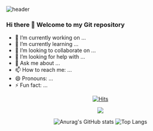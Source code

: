 ![header](https://capsule-render.vercel.app/api?type=slice&color=auto&height=150&section=header&text=Hello%20I'm%20JungHyunSong&fontSize=50)
### Hi there 👋 Welcome to my Git repository

<!--
**SongJungHyun1004/SongJungHyun1004** is a ✨ _special_ ✨ repository because its `README.md` (this file) appears on your GitHub profile.

Here are some ideas to get you started:
-->
- 🔭 I’m currently working on ...
- 🌱 I’m currently learning ...
- 👯 I’m looking to collaborate on ...
- 🤔 I’m looking for help with ...
- 💬 Ask me about ...
- 📫 How to reach me: ...
- 😄 Pronouns: ...
- ⚡ Fun fact: ...
<div align="center">
  
  [![Hits](https://hits.seeyoufarm.com/api/count/incr/badge.svg?url=https%3A%2F%2Fgithub.com%2FSongJungHyun1004&count_bg=%2379C83D&title_bg=%23555555&icon=&icon_color=%23E7E7E7&title=hits&edge_flat=false)](https://hits.seeyoufarm.com)
  
<img src="https://img.shields.io/badge/Status-blue?style=plastic&logo=Odnoklassniki&logoColor=FF0000"/>
  
![Anurag's GitHub stats](https://github-readme-stats.vercel.app/api?username=SongJungHyun1004&show_icons=true&theme=tokyonight)
![Top Langs](https://github-readme-stats.vercel.app/api/top-langs/?username=SongJungHyun1004&layout=compact&theme=dark)
</div>
